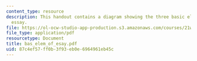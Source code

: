 ```yaml
---
content_type: resource
description: This handout contains a diagram showing the three basic elements of the
  essay.
file: https://ol-ocw-studio-app-production.s3.amazonaws.com/courses/21w-735-writing-and-reading-the-essay-fall-2004/87c4ef57ff0b3f93eb0e6964961eb45c_bas_elem_of_esay.pdf
file_type: application/pdf
resourcetype: Document
title: bas_elem_of_esay.pdf
uid: 87c4ef57-ff0b-3f93-eb0e-6964961eb45c
---
```

